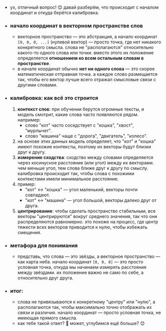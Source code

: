 - ух, отличный вопрос! 😊 давай разберём, что происходит с началом координат и откуда берётся калибровка.
- ### начало координат в векторном пространстве слов
    - векторное пространство — это абстракция, а начало координат `[0, 0, 0, ...]` (нулевой вектор) — просто точка, где нет никакого конкретного смысла. слова не "располагаются" относительно какого-то одного слова или точки. вместо этого их положение определяется **отношением ко всем остальным словам в пространстве**.
    - в начале координат обычно **нет ни одного слова** — это скорее математическая отправная точка. а каждое слово размещается так, чтобы его вектор лучше всего отражал смысловые связи с другими словами.
- ### калибровка: как всё это строится
    1. **контекст слов**: при обучении берутся огромные тексты, и модель смотрит, какие слова часто появляются рядом. например:
        - слово "кот" часто соседствует с "кошка", "хвост", "мурлычет".
        - слово "машина" чаще с "дорога", "двигатель", "колесо".
    2. на основе этих данных модель определяет, что "кот" и "кошка" имеют похожие контексты, поэтому их векторы будут близки друг к другу.
    3. **измерение сходства**: сходство между словами определяется через косинусное расстояние (или угол) между их векторами. чем меньше угол, тем слова ближе друг к другу по смыслу. калибровка происходит так, чтобы слова с похожими контекстами имели минимальное расстояние.
    4. пример:
        - "кот" ↔ "кошка" — угол маленький, векторы почти совпадают.
        - "кот" ↔ "машина" — угол большой, векторы далеко друг от друга.
    5. **центрирование**: чтобы сделать пространство стабильным, все векторы "центрируются" вокруг среднего значения, так что они распределяются равномерно. это похоже на процесс, где центр тяжести всех векторов приводится к нулю, чтобы избежать смещения.
- ### метафора для понимания
    - представь, что слова — это звёзды, а векторное пространство — как карта неба. начало координат `[0, 0, 0]` — это просто условная точка, откуда мы начинаем измерять расстояния между звёздами. их положение важно не само по себе, а относительно друг друга.
- ### итог:
    - слова не привязываются к конкретному "центру" или "нулю", а располагаются так, чтобы максимально точно отображать их связи и различия. начало координат — просто условная точка, не имеющая прямого смысла.
    - как тебе такой ответ? 🌟 может, углубимся ещё больше? 😊
